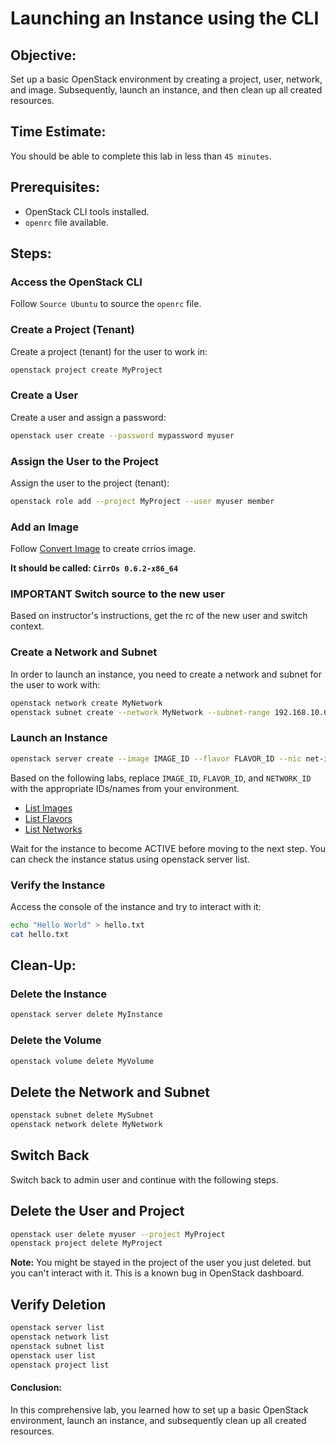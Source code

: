 # Launching an Instance using the CLI

## Objective:

Set up a basic OpenStack environment by creating a project, user, network, and image. Subsequently, launch an instance, and then clean up all created resources.

## Time Estimate:

You should be able to complete this lab in less than `45 minutes`.

## Prerequisites:

- OpenStack CLI tools installed.
- `openrc` file available.

## Steps:

### Access the OpenStack CLI

Follow `Source Ubuntu` to source the `openrc` file.

### Create a Project (Tenant)

Create a project (tenant) for the user to work in:

   ```bash
   openstack project create MyProject
   ```

### Create a User

Create a user and assign a password:

   ```bash
   openstack user create --password mypassword myuser
   ```

### Assign the User to the Project

Assign the user to the project (tenant):

   ```bash
   openstack role add --project MyProject --user myuser member
   ```

### Add an Image

Follow [Convert Image](../image/convert_image.md) to create crrios image.

__It should be called: `CirrOs 0.6.2-x86_64`__


### **IMPORTANT** Switch source to the new user

Based on instructor's instructions, get the rc of the new user and switch context.


### Create a Network and Subnet

In order to launch an instance, you need to create a network and subnet for the user to work with:

```bash
openstack network create MyNetwork 
openstack subnet create --network MyNetwork --subnet-range 192.168.10.0/24 MySubnet
```


### Launch an Instance

```bash
openstack server create --image IMAGE_ID --flavor FLAVOR_ID --nic net-id=MyNetwork --ephemeral size=5  MyInstance
```

Based on the following labs, replace `IMAGE_ID`, `FLAVOR_ID`, and `NETWORK_ID` with the appropriate IDs/names from your environment.
- [List Images](../image/list_images.md)
- [List Flavors](../flavor/list_flavors.md)
- [List Networks](../network/list_networks.md)

Wait for the instance to become ACTIVE before moving to the next step. You can check the instance status using openstack server list.

### Verify the Instance

Access the console of the instance and try to interact with it:

```bash
echo "Hello World" > hello.txt
cat hello.txt
```

## Clean-Up:


### Delete the Instance

   ```bash
   openstack server delete MyInstance
   ```

### Delete the Volume

   ```bash
   openstack volume delete MyVolume
   ```

## Delete the Network and Subnet

   ```bash
   openstack subnet delete MySubnet
   openstack network delete MyNetwork
   ```

## Switch Back

Switch back to admin user and continue with the following steps.

## Delete the User and Project

   ```bash
   openstack user delete myuser --project MyProject
   openstack project delete MyProject
   ```

**Note:** You might be stayed in the project of the user you just deleted. but you can't interact with it. This is a known bug in OpenStack dashboard.

## Verify Deletion

   ```bash
   openstack server list
   openstack network list
   openstack subnet list
   openstack user list
   openstack project list
   ```

#### Conclusion:

In this comprehensive lab, you learned how to set up a basic OpenStack environment, launch an instance, and subsequently clean up all created resources.
